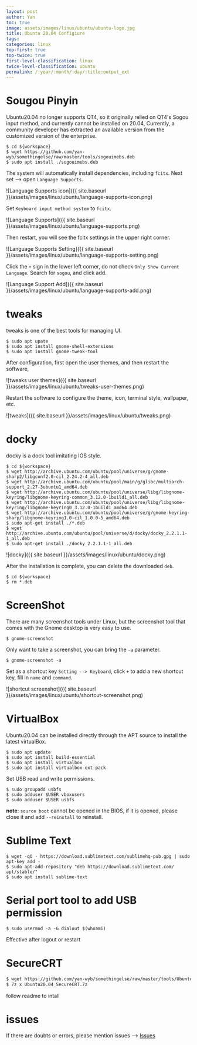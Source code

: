 ```yaml
---
layout: post
author: Yan 
toc: true
image: assets/images/linux/ubuntu/ubuntu-logo.jpg
title: Ubuntu 20.04 Configiure
tags:
categories: linux
top-first: true
top-twice: true
first-level-classification: linux
twice-level-classification: ubuntu
permalink: /:year/:month/:day/:title:output_ext
---
```


# Sougou Pinyin
Ubuntu20.04 no longer supports QT4, so it originally relied on QT4's Sogou input method, and currently cannot be installed on 20.04,
Currently, a community developer has extracted an available version from the customized version of the enterprise.

```shell
$ cd ${workspace}
$ wget https://github.com/yan-wyb/somethingelse/raw/master/tools/sogouimebs.deb
$ sudo apt install ./sogouimebs.deb

```

The system will automatically install dependencies, including `fcitx`. Next set --> open `Language Supports`.

![Language Supports icon]({{ site.baseurl }}/assets/images/linux/ubuntu/language-supports-icon.png)

Set `Keyboard input method system` to `fcitx`.

![Language Supports]({{ site.baseurl }}/assets/images/linux/ubuntu/language-supports.png)

Then restart, you will see the fcitx settings in the upper right corner.

![Language Supports Setting]({{ site.baseurl }}/assets/images/linux/ubuntu/language-supports-setting.png)

Click the `+` sign in the lower left corner, do not check `Only Show Current Language`. Search for `sogou`, and click add.

![Language Support Add]({{ site.baseurl }}/assets/images/linux/ubuntu/language-supports-add.png)

# tweaks

tweaks is one of the best tools for managing UI.

```shell
$ sudo apt upate
$ sudo apt install gnome-shell-extensions
$ sudo apt install gnome-tweak-tool 
```

After configuration, first open the user themes, and then restart the software,

![tweaks user themes]({{ site.baseurl }}/assets/images/linux/ubuntu/tweaks-user-themes.png)

Restart the software to configure the theme, icon, terminal style, wallpaper, etc.

![tweaks]({{ site.baseurl }}/assets/images/linux/ubuntu/tweaks.png)

# docky

docky is a dock tool imitating IOS style.

```shell
$ cd ${workspace}
$ wget http://archive.ubuntu.com/ubuntu/pool/universe/g/gnome-sharp2/libgconf2.0-cil_2.24.2-4_all.deb
$ wget http://archive.ubuntu.com/ubuntu/pool/main/g/glibc/multiarch-support_2.27-3ubuntu1_amd64.deb
$ wget http://archive.ubuntu.com/ubuntu/pool/universe/libg/libgnome-keyring/libgnome-keyring-common_3.12.0-1build1_all.deb
$ wget http://archive.ubuntu.com/ubuntu/pool/universe/libg/libgnome-keyring/libgnome-keyring0_3.12.0-1build1_amd64.deb
$ wget http://archive.ubuntu.com/ubuntu/pool/universe/g/gnome-keyring-sharp/libgnome-keyring1.0-cil_1.0.0-5_amd64.deb
$ sudo apt-get install ./*.deb
$ wget http://archive.ubuntu.com/ubuntu/pool/universe/d/docky/docky_2.2.1.1-1_all.deb
$ sudo apt-get install ./docky_2.2.1.1-1_all.deb
```

![docky]({{ site.baseurl }}/assets/images/linux/ubuntu/docky.png)

After the installation is complete, you can delete the downloaded `deb`.

```shell
$ cd ${workspace}
$ rm *.deb
```

# ScreenShot

There are many screenshot tools under Linux, but the screenshot tool that comes with the Gnome desktop is very easy to use.

```shell
$ gnome-screenshot
```

Only want to take a screenshot, you can bring the `-a` parameter.

```shell
$ gnome-screenshot -a
```

Set as a shortcut key `Setting --> Keyboard`, click `+` to add a new shortcut key, fill in `name` and `command`.

![shortcut screenshot]({{ site.baseurl }}/assets/images/linux/ubuntu/shortcut-screenshot.png)


# VirtualBox

Ubuntu20.04 can be installed directly through the APT source to install the latest virtualBox.

```shell
$ sudo apt update
$ sudo apt install build-essential
$ sudo apt install virtualbox
$ sudo apt install virtualbox-ext-pack
```

Set USB read and write permissions.

```shell
$ sudo groupadd usbfs
$ sudo adduser $USER vboxusers
$ sudo adduser $USER usbfs
```

**note**: `source boot` cannot be opened in the BIOS, if it is opened, please close it and add `--reinstall` to reinstall.

# Sublime Text

```shell
$ wget -qO - https://download.sublimetext.com/sublimehq-pub.gpg | sudo apt-key add -
$ sudo apt-add-repository "deb https://download.sublimetext.com/ apt/stable/"
$ sudo apt install sublime-text
```

# Serial port tool to add USB permission

```shell
$ sudo usermod -a -G dialout $(whoami)
```

Effective after logout or restart

# SecureCRT

```sh
$ wget https://github.com/yan-wyb/somethingelse/raw/master/tools/Ubuntu20.04_SecureCRT.7z
$ 7z x Ubuntu20.04_SecureCRT.7z
```

follow readme to intall 

# issues

If there are doubts or errors, please mention issues --> [Issues](https://github.com/yan-wyb/issues/issues)
